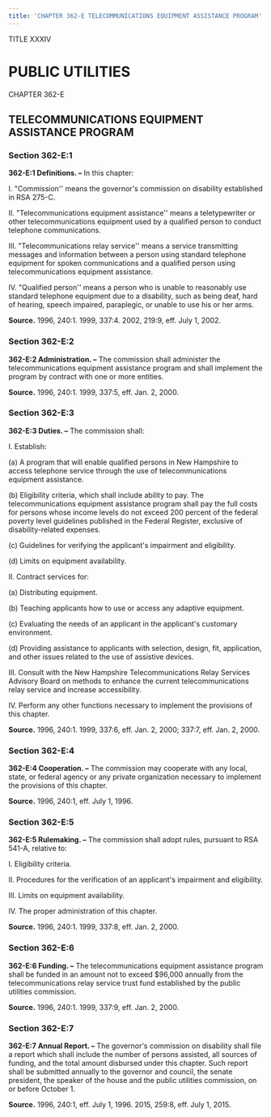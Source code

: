 ```yaml
---
title: 'CHAPTER 362-E TELECOMMUNICATIONS EQUIPMENT ASSISTANCE PROGRAM'
---
```


TITLE XXXIV
                                             
PUBLIC UTILITIES
================

CHAPTER 362-E
                                             
TELECOMMUNICATIONS EQUIPMENT ASSISTANCE PROGRAM
-----------------------------------------------

### Section 362-E:1

 **362-E:1 Definitions. –** In this chapter:
                                             
 I. "Commission'' means the governor's commission on disability
established in RSA 275-C.
                                             
 II. "Telecommunications equipment assistance'' means a
teletypewriter or other telecommunications equipment used by a qualified
person to conduct telephone communications.
                                             
 III. "Telecommunications relay service'' means a service
transmitting messages and information between a person using standard
telephone equipment for spoken communications and a qualified person
using telecommunications equipment assistance.
                                             
 IV. "Qualified person'' means a person who is unable to reasonably
use standard telephone equipment due to a disability, such as being
deaf, hard of hearing, speech impaired, paraplegic, or unable to use his
or her arms.

**Source.** 1996, 240:1. 1999, 337:4. 2002, 219:9, eff. July 1, 2002.

### Section 362-E:2

 **362-E:2 Administration. –** The commission shall administer the
telecommunications equipment assistance program and shall implement the
program by contract with one or more entities.

**Source.** 1996, 240:1. 1999, 337:5, eff. Jan. 2, 2000.

### Section 362-E:3

 **362-E:3 Duties. –** The commission shall:
                                             
 I. Establish:
                                             
 (a) A program that will enable qualified persons in New Hampshire
to access telephone service through the use of telecommunications
equipment assistance.
                                             
 (b) Eligibility criteria, which shall include ability to pay. The
telecommunications equipment assistance program shall pay the full costs
for persons whose income levels do not exceed 200 percent of the federal
poverty level guidelines published in the Federal Register, exclusive of
disability-related expenses.
                                             
 (c) Guidelines for verifying the applicant's impairment and
eligibility.
                                             
 (d) Limits on equipment availability.
                                             
 II. Contract services for:
                                             
 (a) Distributing equipment.
                                             
 (b) Teaching applicants how to use or access any adaptive
equipment.
                                             
 (c) Evaluating the needs of an applicant in the applicant's
customary environment.
                                             
 (d) Providing assistance to applicants with selection, design,
fit, application, and other issues related to the use of assistive
devices.
                                             
 III. Consult with the New Hampshire Telecommunications Relay
Services Advisory Board on methods to enhance the current
telecommunications relay service and increase accessibility.
                                             
 IV. Perform any other functions necessary to implement the
provisions of this chapter.

**Source.** 1996, 240:1. 1999, 337:6, eff. Jan. 2, 2000; 337:7, eff.
Jan. 2, 2000.

### Section 362-E:4

 **362-E:4 Cooperation. –** The commission may cooperate with any
local, state, or federal agency or any private organization necessary to
implement the provisions of this chapter.

**Source.** 1996, 240:1, eff. July 1, 1996.

### Section 362-E:5

 **362-E:5 Rulemaking. –** The commission shall adopt rules, pursuant
to RSA 541-A, relative to:
                                             
 I. Eligibility criteria.
                                             
 II. Procedures for the verification of an applicant's impairment and
eligibility.
                                             
 III. Limits on equipment availability.
                                             
 IV. The proper administration of this chapter.

**Source.** 1996, 240:1. 1999, 337:8, eff. Jan. 2, 2000.

### Section 362-E:6

 **362-E:6 Funding. –** The telecommunications equipment assistance
program shall be funded in an amount not to exceed 
                                             $96,000 annually
from the telecommunications relay service trust fund established by the
public utilities commission.

**Source.** 1996, 240:1. 1999, 337:9, eff. Jan. 2, 2000.

### Section 362-E:7

 **362-E:7 Annual Report. –** The governor's commission on disability
shall file a report which shall include the number of persons assisted,
all sources of funding, and the total amount disbursed under this
chapter. Such report shall be submitted annually to the governor and
council, the senate president, the speaker of the house and the public
utilities commission, on or before October 1.

**Source.** 1996, 240:1, eff. July 1, 1996. 2015, 259:8, eff. July 1,
2015.
